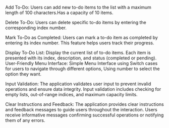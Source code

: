 Add To-Do:
Users can add new to-do items to the list with a maximum length of 100 characters.Has a capacity of 10 items.

Delete To-Do:
Users can delete specific to-do items by entering the corresponding index number.

Mark To-Do as Completed:
Users can mark a to-do item as completed by entering its index number.
This feature helps users track their progress.

Display To-Do List:
 Display the current list of to-do items. Each item is presented with its index, description, and status (completed or pending).
User-Friendly Menu Interface:
Simple Menu Interface using Switch cases for users to navigate through different options, Using number to select the option they want.

Input Validation:
The application validates user input to prevent invalid operations and ensure data integrity.
Input validation includes checking for empty lists, out-of-range indices, and maximum capacity limits.

Clear Instructions and Feedback:
The application provides clear instructions and feedback messages to guide users throughout the interaction.
Users receive informative messages confirming successful operations or notifying them of any errors.



